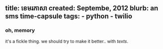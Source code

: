 title: ខេមរភាសា
created: Septembe, 2012
blurb: an sms time-capsule
tags:
    - python
    - twilio
---

### oh, memory

it's a fickle thing.
we should try to make it better..
with *texts*.
